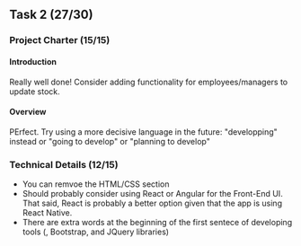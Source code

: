 ## Task 2 (27/30)

### Project Charter (15/15)

#### Introduction
Really well done! Consider adding functionality for employees/managers to update stock.

#### Overview
PErfect. Try using a more decisive language in the future: "developping" instead or "going to develop" or "planning to develop"

### Technical Details (12/15)
- You can remvoe the HTML/CSS section
- Should probably consider using React or Angular for the Front-End UI. That said, React is probably a better option given that the app is using React Native.
- There are extra words at the beginning of the first sentece of developing tools (, Bootstrap, and JQuery libraries)

